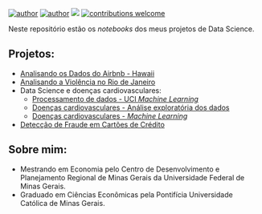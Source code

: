 [![author](https://img.shields.io/badge/author-marcelorandolfo-brightgreen.svg)](https://www.linkedin.com/in/marcelo-randolfo) 
[![author](https://img.shields.io/badge/curriculo-lattes-red.svg)](http://buscatextual.cnpq.br/buscatextual/visualizacv.do?id=K8074030J6) 
[![](https://img.shields.io/badge/python-3.5+-blue.svg)](https://www.python.org/downloads/release/python-365/) 
[![contributions welcome](https://img.shields.io/badge/contributions-welcome-brightgreen.svg?style=flat)](https://github.com/marcelorandolfo/data-science/issues)
  
Neste repositório estão os *notebooks* dos meus projetos de Data Science.

## Projetos:

* [Analisando os Dados do Airbnb - Hawaii](https://github.com/marcelorandolfo/data-science/blob/master/Analisando_os_Dados_do_Airbnb_Hawaii_.ipynb)
* [Analisando a Violência no Rio de Janeiro](https://github.com/marcelorandolfo/data-science/blob/master/PROJETO_Analisando_a_Violencia_no_Rio_de_Janeiro.ipynb)
* Data Science e doenças cardiovasculares:
  * [Processamento de dados - UCI *Machine Learning*](https://github.com/marcelorandolfo/data-science/blob/master/processamento_dados_uci_heart_disease.ipynb)
  * [Doenças cardiovasculares - Análise exploratória dos dados](https://github.com/marcelorandolfo/data-science/blob/master/doencas_cardiovasculares_analise_exploratoria.ipynb)
  * [Doenças cardiovasculares - *Machine Learning*](https://github.com/marcelorandolfo/data-science/blob/master/doencas_cardiovasculares_machine_learning.ipynb)
 * [Detecção de Fraude em Cartões de Crédito](https://github.com/marcelorandolfo/data-science/blob/master/deteccao_de_fraude_em_cartoes_de_credito.ipynb)


## Sobre mim:

* Mestrando em Economia pelo Centro de Desenvolvimento e Planejamento Regional de Minas Gerais da Universidade Federal de Minas Gerais.
* Graduado em Ciências Econômicas pela Pontifícia Universidade Católica de Minas Gerais.
